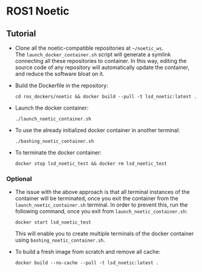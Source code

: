 # ROS1 Noetic

## Tutorial

* Clone all the noetic-compatible repositories at `~/noetic_ws`.
<br/>The `launch_docker_container.sh` script will generate a symlink connecting all these repositories to container. In this way, editing the source code of any repository will automatically update the container, and reduce the software bloat on it.

* Build the Dockerfile in the repository:

      cd ros_dockers/noetic && docker build --pull -t lsd_noetic:latest .

* Launch the docker container:

      ./launch_noetic_container.sh

* To use the already initialized docker container in another terminal:

      ./bashing_noetic_container.sh

* To terminate the docker container:

      docker stop lsd_noetic_test && docker rm lsd_noetic_test

### Optional

* The issue with the above approach is that all terminal instances of the container will be terminated, once you exit the container from the `launch_noetic_container.sh` terminal. In order to prevent this, run the following command, once you exit from `launch_noetic_container.sh`:

      docker start lsd_noetic_test

	This will enable you to create multiple terminals of the docker container using `bashing_noetic_container.sh`.

* To build a fresh image from scratch and remove all cache:

      docker build --no-cache --pull -t lsd_noetic:latest .
